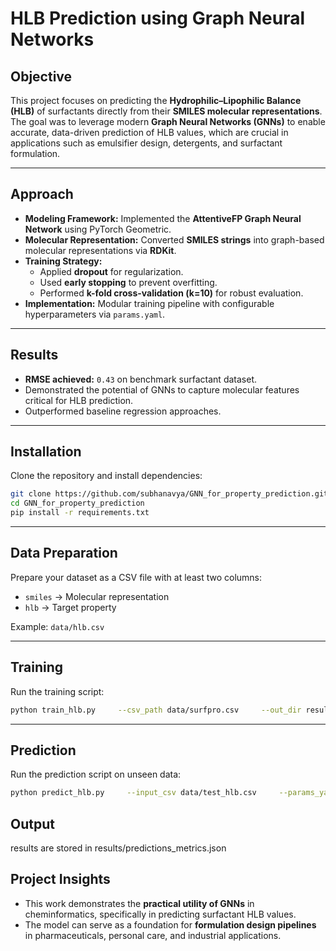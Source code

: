 # HLB Prediction using Graph Neural Networks  


## Objective  
This project focuses on predicting the **Hydrophilic–Lipophilic Balance (HLB)** of surfactants directly from their **SMILES molecular representations**. The goal was to leverage modern **Graph Neural Networks (GNNs)** to enable accurate, data-driven prediction of HLB values, which are crucial in applications such as emulsifier design, detergents, and surfactant formulation.

---

## Approach  
- **Modeling Framework:** Implemented the **AttentiveFP Graph Neural Network** using PyTorch Geometric.  
- **Molecular Representation:** Converted **SMILES strings** into graph-based molecular representations via **RDKit**.  
- **Training Strategy:**  
  - Applied **dropout** for regularization.  
  - Used **early stopping** to prevent overfitting.  
  - Performed **k-fold cross-validation (k=10)** for robust evaluation.  
- **Implementation:** Modular training pipeline with configurable hyperparameters via `params.yaml`.

---

## Results  
- **RMSE achieved:** `0.43` on benchmark surfactant dataset.  
- Demonstrated the potential of GNNs to capture molecular features critical for HLB prediction.  
- Outperformed baseline regression approaches.

---

## Installation  
Clone the repository and install dependencies:  
```bash
git clone https://github.com/subhanavya/GNN_for_property_prediction.git
cd GNN_for_property_prediction
pip install -r requirements.txt
```

---

## Data Preparation  
Prepare your dataset as a CSV file with at least two columns:  
- `smiles` → Molecular representation  
- `hlb` → Target property  

Example: `data/hlb.csv`

---

## Training  
Run the training script:  
```bash
python train_hlb.py     --csv_path data/surfpro.csv     --out_dir results     --params_yaml params.yaml     --n_splits 10
```

---

## Prediction  
Run the prediction script on unseen data:  
```bash
python predict_hlb.py     --input_csv data/test_hlb.csv     --params_yaml params.yaml     --out_dir results/     --ckpt_path results/models/best.ckpt     --target_col hlb
```
## Output 
results are stored in results/predictions_metrics.json

## Project Insights  
- This work demonstrates the **practical utility of GNNs** in cheminformatics, specifically in predicting surfactant HLB values.  
- The model can serve as a foundation for **formulation design pipelines** in pharmaceuticals, personal care, and industrial applications.  
